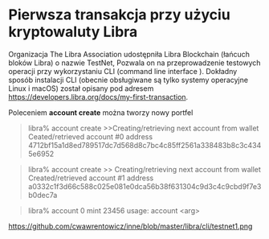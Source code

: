 # Pierwsza transakcja przy użyciu kryptowaluty Libra

Organizacja The Libra Association udostępniła Libra Blockchain (łańcuch bloków Libra) o nazwie TestNet,   Pozwala on na przeprowadzenie testowych operacji przy wykorzystaniu CLI (command line interface ). Dokładny sposób  instalacji CLI (obecnie obsługiwane są tylko systemy operacyjne Linux i macOS) został  opisany pod adresem https://developers.libra.org/docs/my-first-transaction. 

Poleceniem **account create** można tworzy nowy portfel
 
>libra% account create
>\>\>Creating/retrieving next account from wallet
>Ceated/retrieved account #0 address 4712bf15a1d8ed789517dc7d568d8c7bc4c85ff2561a338483b8c3c4345e6952

>libra% account create
>\>\> Creating/retrieving next account from wallet
>Created/retrieved account #1 address a0332c1f3d66c588c025e081e0dca56b38f631304c9d3c4c9cbd9f7e3b0dec7a

>libra% account 0 mint 23456
>usage: account \<arg\>

https://github.com/cwawrentowicz/inne/blob/master/libra/cli/testnet1.png
